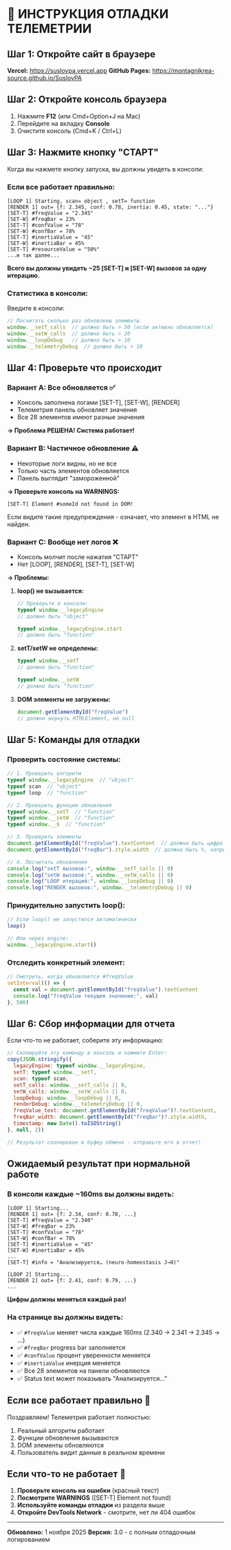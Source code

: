 # 🧪 ИНСТРУКЦИЯ ОТЛАДКИ ТЕЛЕМЕТРИИ

## Шаг 1: Откройте сайт в браузере

**Vercel:** https://suslovpa.vercel.app
**GitHub Pages:** https://montagnikrea-source.github.io/SuslovPA

## Шаг 2: Откройте консоль браузера

1. Нажмите **F12** (или Cmd+Option+J на Mac)
2. Перейдите на вкладку **Console**
3. Очистите консоль (Cmd+K / Ctrl+L)

## Шаг 3: Нажмите кнопку "СТАРТ"

Когда вы нажмете кнопку запуска, вы должны увидеть в консоли:

### Если все работает правильно:

```
[LOOP 1] Starting, scan= object , setT= function
[RENDER 1] out= {f: 2.345, conf: 0.78, inertia: 0.45, state: "..."}
[SET-T] #freqValue = "2.345"
[SET-W] #freqBar = 23%
[SET-T] #confValue = "78"
[SET-W] #confBar = 78%
[SET-T] #inertiaValue = "45"
[SET-W] #inertiaBar = 45%
[SET-T] #resourceValue = "50%"
...и так далее...
```

**Всего вы должны увидеть ~25 [SET-T] и [SET-W] вызовов за одну итерацию.**

### Статистика в консоли:

Введите в консоли:

```javascript
// Посчитать сколько раз обновлены элементы
window.__setT_calls  // должно быть > 50 (если активно обновляется)
window.__setW_calls  // должно быть > 20
window.__loopDebug   // должно быть > 10
window.__telemetryDebug  // должно быть > 10
```

## Шаг 4: Проверьте что происходит

### Вариант A: Все обновляется ✅

- Консоль заполнена логами [SET-T], [SET-W], [RENDER]
- Телеметрия панель обновляет значения
- Все 28 элементов имеют разные значения

**→ Проблема РЕШЕНА! Система работает!**

### Вариант B: Частичное обновление ⚠️

- Некоторые логи видны, но не все
- Только часть элементов обновляется
- Панель выглядит "замороженной"

**→ Проверьте консоль на WARNINGS:**

```
[SET-T] Element #someId not found in DOM!
```

Если видите такие предупреждения - означает, что элемент в HTML не найден.

### Вариант C: Вообще нет логов ❌

- Консоль молчит после нажатия "СТАРТ"
- Нет [LOOP], [RENDER], [SET-T], [SET-W]

**→ Проблемы:**

1. **loop() не вызывается:**
   ```javascript
   // Проверьте в консоли:
   typeof window.__legacyEngine
   // должно быть "object"
   
   typeof window.__legacyEngine.start
   // должно быть "function"
   ```

2. **setT/setW не определены:**
   ```javascript
   typeof window.__setT
   // должно быть "function"
   
   typeof window.__setW
   // должно быть "function"
   ```

3. **DOM элементы не загружены:**
   ```javascript
   document.getElementById("freqValue")
   // должно вернуть HTMLElement, не null
   ```

## Шаг 5: Команды для отладки

### Проверить состояние системы:

```javascript
// 1. Проверить алгоритм
typeof window.__legacyEngine  // "object"
typeof scan  // "object"
typeof loop  // "function"

// 2. Проверить функции обновления
typeof window.__setT  // "function"
typeof window.__setW  // "function"
typeof window.__$  // "function"

// 3. Проверить элементы
document.getElementById("freqValue").textContent  // должна быть цифра
document.getElementById("freqBar").style.width  // должна быть %, например "45%"

// 4. Посчитать обновления
console.log("setT вызовов:", window.__setT_calls || 0)
console.log("setW вызовов:", window.__setW_calls || 0)
console.log("LOOP итераций:", window.__loopDebug || 0)
console.log("RENDER вызовов:", window.__telemetryDebug || 0)
```

### Принудительно запустить loop():

```javascript
// Если loop() не запустился автоматически
loop()

// Или через engine:
window.__legacyEngine.start()
```

### Отследить конкретный элемент:

```javascript
// Смотреть, когда обновляется #freqValue
setInterval(() => {
  const val = document.getElementById("freqValue").textContent
  console.log("freqValue текущее значение:", val)
}, 500)
```

## Шаг 6: Сбор информации для отчета

Если что-то не работает, соберите эту информацию:

```javascript
// Скопируйте эту команду в консоль и нажмите Enter:
copy(JSON.stringify({
  legacyEngine: typeof window.__legacyEngine,
  setT: typeof window.__setT,
  scan: typeof scan,
  setT_calls: window.__setT_calls || 0,
  setW_calls: window.__setW_calls || 0,
  loopDebug: window.__loopDebug || 0,
  renderDebug: window.__telemetryDebug || 0,
  freqValue_text: document.getElementById("freqValue")?.textContent,
  freqBar_width: document.getElementById("freqBar")?.style.width,
  timestamp: new Date().toISOString()
}, null, 2))

// Результат скопирован в буфер обмена - отправьте его в отчет!
```

## Ожидаемый результат при нормальной работе

### В консоли каждые ~160ms вы должны видеть:

```
[LOOP 1] Starting...
[RENDER 1] out= {f: 2.34, conf: 0.78, ...}
[SET-T] #freqValue = "2.340"
[SET-W] #freqBar = 23%
[SET-T] #confValue = "78"
[SET-W] #confBar = 78%
[SET-T] #inertiaValue = "45"
[SET-W] #inertiaBar = 45%
...
[SET-T] #info = "Анализируется… (neuro-homeostasis J→0)"

[LOOP 2] Starting...
[RENDER 2] out= {f: 2.41, conf: 0.79, ...}
...
```

**Цифры должны меняться каждый раз!**

### На странице вы должны видеть:

- ✅ `#freqValue` меняет числа каждые 160ms (2.340 → 2.341 → 2.345 → ...)
- ✅ `#freqBar` progress bar заполняется
- ✅ `#confValue` процент уверенности меняется
- ✅ `#inertiaValue` инерция меняется
- ✅ Все 28 элементов на панели обновляются
- ✅ Status text может показывать "Анализируется…"

## Если все работает правильно 🎉

Поздравляем! Телеметрия работает полностью:
1. Реальный алгоритм работает
2. Функции обновления вызываются
3. DOM элементы обновляются
4. Пользователь видит данные в реальном времени

## Если что-то не работает 🔧

1. **Проверьте консоль на ошибки** (красный текст)
2. **Посмотрите WARNINGS** ([SET-T] Element not found)
3. **Используйте команды отладки** из раздела выше
4. **Откройте DevTools Network** - смотрите, нет ли 404 ошибок

---

**Обновлено:** 1 ноября 2025
**Версия:** 3.0 - с полным отладочным логированием
